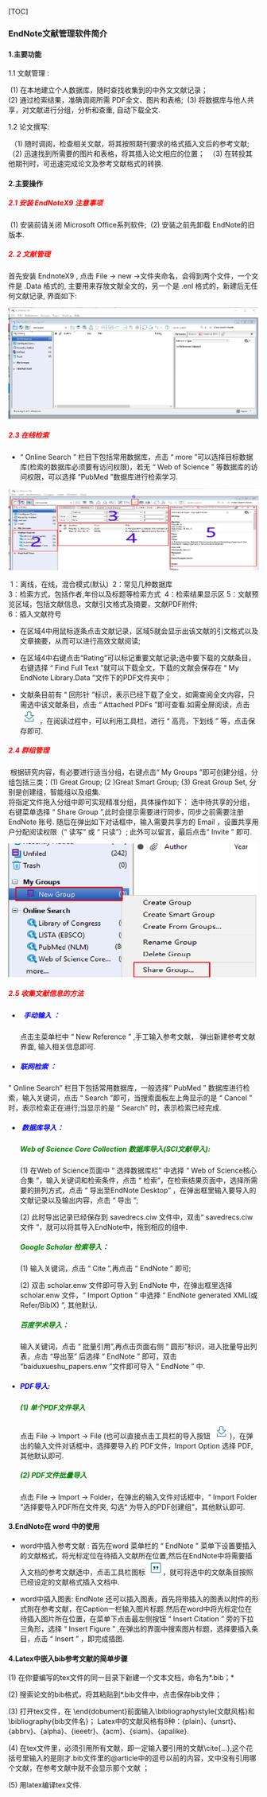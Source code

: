 [TOC]

### EndNote文献管理软件简介

#### 1.主要功能

1.1 文献管理  :  

​       (1) 在本地建立个人数据库，随时查找收集到的中外文文献记录；               
​       (2) 通过检索结果，准确调阅所需 PDF全文、图片和表格;
​       (3) 将数据库与他人共享，对文献进行分组，分析和查重, 自动下载全文.

1.2 论文撰写:    

​    （1) 随时调阅，检查相关文献，将其按照期刊要求的格式插入文后的参考文献;
​    （2) 迅速找到所需要的图片和表格，将其插入论文相应的位置；
​    （3) 在转投其他期刊时，可迅速完成论文及参考文献格式的转换.

#### 2.主要操作

##### <font color='red'>2.1 安装 EndNoteX9 注意事项 </font>

​      (1) 安装前请关闭 Microsoft Office系列软件;
​      (2) 安装之前先卸载 EndNote的旧版本.

##### <font color='red'>2. 2 文献管理</font>

   首先安装 EndnoteX9 , 点击 File → new →文件夹命名，会得到两个文件，一个文件是 .Data 格式的, 主要用来存放文献全文的，另一个是 .enl 格式的，新建后无任何文献记录, 界面如下:

![figure1](../images/figure1.png)

##### <font color='red'>2.3 在线检索 </font>

   - “ Online Search ” 栏目下包括常用数据库，点击 “ more ”可以选择目标数据库(检索的数据库必须要有访问权限)，若无 “ Web of Science ” 等数据库的访问权限，可以选择 “PubMed ”数据库进行检索学习.  

![figure2](../images/figure2.png)

​          1：离线，在线，混合模式(默认) 
​          2：常见几种数据库                               
​          3：检索方式，包括作者,年份以及标题等检索方式 
​          4：检索结果显示区
​          5：文献预览区域，包括文献信息，文献引文格式及摘要，文献PDF附件;  
​          6：插入文献符号

   - 在区域4中用鼠标逐条点击文献记录，区域5就会显示出该文献的引文格式以及文章摘要，从而可以进行高效文献阅读;

   - 在区域4中右键点击“Rating”可以标记重要文献记录;选中要下载的文献条目，右键选择 “ Find Full Text ”就可以下载全文，下载的文献会保存在 “ My EndNote Library.Data ”文件下的PDF文件夹中；

   - 文献条目前有 “ 回形针 ”标识，表示已经下载了全文，如需查阅全文内容，只需选中该文献条目，点击 “ Attached PDFs ”即可查看.如需全屏阅读，点击![figure4](../images/figure4.png ) ，在阅读过程中，可以利用工具栏，进行 “ 高亮，下划线 ” 等，点击保存即可.

##### <font color='red'>2.4 群组管理</font>

​      根据研究内容，有必要进行适当分组，右键点击“ My Groups ”即可创建分组，分组包括三类：(1) Great Group; (2 )Great Smart Group; (3) Great Group Set, 分别是创建组，智能组以及组集. 
​      
   将指定文件拖入分组中即可实现精准分组，具体操作如下：
   选中待共享的分组，右键菜单选择 “ Share Group ”,此时会提示需要进行同步，同步之前需要注册 EndNote 账号. 随后在弹出如下对话框中，输入需要共享方的 Email ，设置共享用户分配阅读权限（“ 读写” 或 “ 只读”）; 此外可以留言，最后点击“ Invite ” 即可.  

![figure7](../images/figure7.png)

##### <font color='red'>2.5 收集文献信息的方法</font>

- ##### <font color='blue'>  手动输入 ：</font>
  点击主菜单栏中 “ New Reference  ” ,手工输入参考文献， 弹出新建参考文献界面, 输入相关信息即可.

- ##### <font color='blue'> 联网检索 ：</font> 
 " Online Search” 栏目下包括常用数据库，一般选择“ PubMed ”  数据库进行检索，输入关键词，点击 “ Search ”即可，当搜索面板左上角显示的是 “ Cancel ” 时，表示检索正在进行;当显示的是 “ Search” 时，表示检索已经完成.

- ##### <font color='blue'> 数据库导入：</font>
  ##### <font color='green'>Web of Science  Core Collection 数据库导入(SCI文献导入):</font>
  (1) 在Web of Science页面中 “ 选择数据库栏” 中选择 “ Web of Science核心合集 ”，输入关键词和检索条件，点击 “ 检索”，在检索结果页面中，选择所需要的排列方式，点击 “ 导出至EndNote Desktop” ，在弹出框里输入要导入的文献记录以及输出内容，点击 “ 导出 ”;

  (2) 此时导出记录已经保存到 savedrecs.ciw 文件中，双击“ savedrecs.ciw文件 ”，就可以将其导入EndNote中，拖到相应的组中.

  ##### <font color='green'>Google Scholar 检索导入：</font>
  (1) 输入关键词，点击 “ Cite ”,再点击 “ EndNote ” 即可;

  (2) 双击 scholar.enw 文件即可导入到 EndNote 中，在弹出框里选择scholar.enw 文件，“ Import Option ” 中选择 “ EndNote generated XML(或Refer/BiblX) ”, 其他默认.
  ##### <font color='green'>百度学术导入：</font> 
   输入关键词，点击 “ 批量引用”,再点击页面右侧 “ 圆形”标识，进入批量导出列表，点击 “导出至” 后选择 “ EndNote ” 即可，双击 “baiduxueshu_papers.enw ”文件即可导入 “ EndNote ” 中.

- ##### <font color='blue'>  PDF导入:</font>
  ##### <font color='green'>(1) 单个PDF文件导入</font>
   点击 File →  Import →  File (也可以直接点击工具栏的导入按钮 ![figure4](../images/figure4.png ))，在弹出的输入文件对话框中，选择要导入的 PDF文件，Import Option 选择 PDF, 其他默认即可. 
  ##### <font color='green'>(2) PDF文件批量导入</font>
   点击 File →  Import  →  Folder，在弹出的输入文件对话框中，“ Import  Folder ”选择要导入PDF所在文件夹, 勾选“ 为导入的PDF创建组”，其他默认即可.

#### 3.EndNote在 word 中的使用

   - word中插入参考文献 : 首先在word 菜单栏的 “ EndNote ” 菜单下设置要插入的文献格式，将光标定位在待插入文献所在位置,然后在EndNote中将需要插入文档的参考文献选中，点击工具栏图标 ![figure3](../images/figure3.png)，就可将选中的文献条目按照已经设定的文献格式插入文档中.

   - word中插入图表:  EndNote 还可以插入图表，首先将带插入的图表以附件的形式附在参考文献，在Caption一栏输入图片标题.然后在word中将光标定位在待插入图片所在位置，在菜单下点击最左侧按钮 “ Insert Citation ” 旁的下拉三角形，选择 “ Insert Figure ” ,在弹出的界面中搜索图片标题，选择要插入条目，点击 “ Insert ” ，即完成插图.

#### 4.Latex中嵌入bib参考文献的简单步骤

 (1) 在你要编写的tex文件的同一目录下新建一个文本文档，命名为*.bib；*

 (2) 搜索论文的bib格式，将其粘贴到*.bib文件中，点击保存bib文件；

 (3)  打开tex文件，在 \end{dobument}前面输入\bibliographystyle{文献风格}和  \bibliography{bib文件名}；
    Latex中的文献风格有8种：{plain}、{unsrt}、{abbrv}、{alpha}、{ieeetr}、{acm}、{siam}、{apalike}.

 (4) 在tex文件里，必须引用所有文献，即一定输入要引用的文献\cite{...},这个花括号里输入的是刚才.bib文件里的@article中的逗号以前的内容，文中没有引用哪个文献，在参考文献中就不会显示那个文献 ；

 (5) 用latex编译tex文件.  

